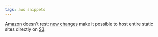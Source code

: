 ```yaml
---
tags: aws snippets
---
```


[Amazon](/wiki/Amazon) doesn't rest: [new changes](http://docs.amazonwebservices.com/AmazonS3/latest/dev/WebsiteHosting.html) make it possible to host entire static sites directly on [S3](/wiki/S3).
